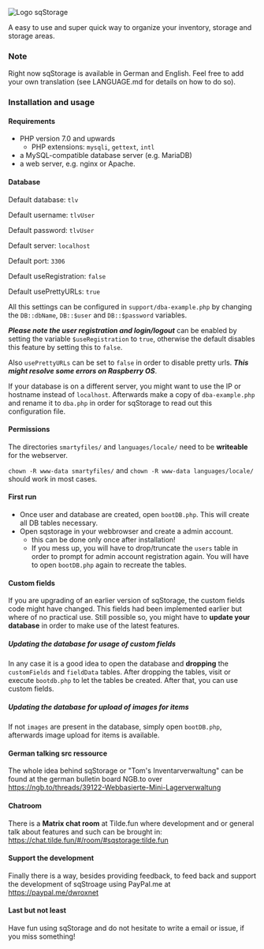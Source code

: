 ![Logo sqStorage](https://www.picflash.org/img/2018/12/31/hwxkb96wq17sfvu.png "Logo sqStorage")

A easy to use and super quick way to organize your inventory, storage and storage areas.

### Note
Right now sqStorage is available in German and English. Feel free to add your own translation (see LANGUAGE.md for details on how to do so).

### Installation and usage

#### Requirements

* PHP version 7.0 and upwards
  * PHP extensions: `mysqli`, `gettext`, `intl`
* a MySQL-compatible database server (e.g. MariaDB)
* a web server, e.g. nginx or Apache.

#### Database

Default database: `tlv`

Default username: `tlvUser`

Default password: `tlvUser`

Default server: `localhost`

Default port: `3306`

Default useRegistration: `false`

Default usePrettyURLs: `true`

All this settings can be configured in `support/dba-example.php` by changing the `DB::dbName`, `DB::$user` and `DB::$password` variables. 


***Please note the user registration and login/logout*** can be enabled by setting the variable `$useRegistration` to `true`, otherwise the default disables this feature by setting this to `false`.


Also `usePrettyURLs` can be set to `false` in order to disable pretty urls. ***This might resolve some errors on Raspberry OS***.


If your database is on a different server, you might want to use the IP or hostname instead of `localhost`. Afterwards make a copy of `dba-example.php` and rename it to `dba.php` in order for sqStorage to read out this configuration file.

#### Permissions

The directories `smartyfiles/` and `languages/locale/` need to be **writeable** for the webserver.

`chown -R www-data smartyfiles/` and `chown -R www-data languages/locale/` should work in most cases.

#### First run

- Once user and database are created, open `bootDB.php`. This will create all DB tables necessary.
- Open sqstorage in your webbrowser and create a admin account.
  * this can be done only once after installation!
  * If you mess up, you will have to drop/truncate the `users` table in order to prompt for admin account registration again. You will have to open `bootDB.php` again to recreate the tables.
  
#### Custom fields

If you are upgrading of an earlier version of sqStorage, the custom fields code might have changed. This fields had been implemented earlier but where of no practical use. Still possible so, you might have to **update your database** in order to make use of the latest features.

##### Updating the database for usage of custom fields
In any case it is a good idea to open the database and **dropping** the `customFields` and `fieldData` tables. After dropping the tables, visit or execute `bootdb.php` to let the tables be created. After that, you can use custom fields.

##### Updating the database for upload of images for items
If not `images` are present in the database, simply open `bootDB.php`, afterwards image upload for items is available.


#### German talking src ressource
The whole idea behind sqStorage or "Tom's Inventarverwaltung" can be found at the german bulletin board NGB.to over https://ngb.to/threads/39122-Webbasierte-Mini-Lagerverwaltung

#### Chatroom
There is a **Matrix chat room** at Tilde.fun where development and or general talk about features and such can be brought in:
https://chat.tilde.fun/#/room/#sqstorage:tilde.fun

#### Support the development
Finally there is a way, besides providing feedback, to feed back and support the development of sqStroage using PayPal.me at https://paypal.me/dwroxnet

#### Last but not least
Have fun using sqStorage and do not hesitate to write a email or issue, if you miss something!
